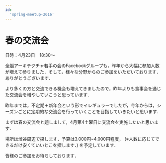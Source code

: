 ```yaml
---
id:
  'spring-meetup-2016'
---
```


# 春の交流会

日時：4月23日　18:30〜

全脳アーキテクチャ若手の会のFacebookグループも，昨年から大幅に参加人数が増えて参りました．そして，様々な分野からのご参加をいただいております．ありがとうございます．

より多くの方と交流できる機会も増えてきましたので，昨年よりも食事会を通じた交流会を増やしていこうと思っています．

昨年までは，不定期＋新年会という形でイレギュラーでしたが，今年からは，シーズンごとに定期的な交流会を行っていくことを目指していきたいと思います．

まずは春の交流会と題しまして，4月第4土曜日に交流会を実施したいと思います．

場所は渋谷周辺で探します．予算は3.000円~4.000円程度，
(※人数に応じてできるだけ安くていいとこを探します．)
を予定しています．

皆様のご参加をお待ちしております．
